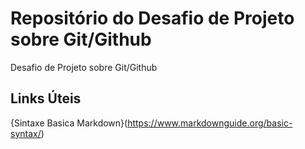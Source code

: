 # Repositório do Desafio de Projeto sobre Git/Github
Desafio de Projeto sobre Git/Github

## Links Úteis
{Sintaxe Basica Markdown}(https://www.markdownguide.org/basic-syntax/)
